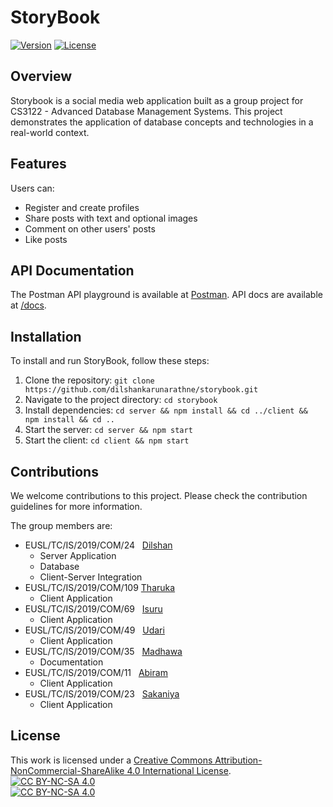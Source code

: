# StoryBook

[![Version](https://img.shields.io/badge/version-1.0-brightgreen.svg)](https://pypi.org/project/ad-topic-recommender/)
[![License](https://img.shields.io/badge/license-CC%20BY--NC--SA%204.0-blue.svg)](https://creativecommons.org/licenses/by-nc-sa/4.0/)

## Overview

Storybook is a social media web application built as a group project for CS3122 - Advanced Database Management Systems.
This project demonstrates the application of database concepts and technologies in a real-world context.

## Features

Users can:

- Register and create profiles
- Share posts with text and optional images
- Comment on other users' posts
- Like posts

## API Documentation

The Postman API playground is available at [Postman](https://www.postman.com/karunarathne/workspace/storybook/overview).
API docs are available at [/docs](https://github.com/dilshankarunarathne/storybook/tree/master/docs).

## Installation

To install and run StoryBook, follow these steps:

1. Clone the repository: `git clone https://github.com/dilshankarunarathne/storybook.git`
2. Navigate to the project directory: `cd storybook`
3. Install dependencies: `cd server && npm install && cd ../client && npm install && cd ..`
4. Start the server: `cd server && npm start`
5. Start the client: `cd client && npm start`

## Contributions

We welcome contributions to this project. Please check the contribution guidelines for more information.

The group members are:

- EUSL/TC/IS/2019/COM/24&nbsp;&nbsp;  [Dilshan](https://github.com/dilshankarunarathne)
  - Server Application
  - Database
  - Client-Server Integration
- EUSL/TC/IS/2019/COM/109 [Tharuka](https://github.com/NadeeTharuka)
  - Client Application
- EUSL/TC/IS/2019/COM/69&nbsp;&nbsp; [Isuru](https://github.com/isurudayananda)
  - Client Application
- EUSL/TC/IS/2019/COM/49&nbsp;&nbsp; [Udari](https://github.com/UdariAdhikaram)
  - Client Application
- EUSL/TC/IS/2019/COM/35&nbsp;&nbsp; [Madhawa](https://github.com/MadhawaRathnayaka)
  - Documentation
- EUSL/TC/IS/2019/COM/11&nbsp;&nbsp; [Abiram]()
  - Client Application
- EUSL/TC/IS/2019/COM/23&nbsp;&nbsp; [Sakaniya](https://github.com/sakapanchu)
  - Client Application

## License

This work is licensed under a
[Creative Commons Attribution-NonCommercial-ShareAlike 4.0 International License][cc-by-nc-sa].  
[![CC BY-NC-SA 4.0][cc-by-nc-sa-shield]][cc-by-nc-sa]  
[![CC BY-NC-SA 4.0][cc-by-nc-sa-image]][cc-by-nc-sa]  

[cc-by-nc-sa]: http://creativecommons.org/licenses/by-nc-sa/4.0/
[cc-by-nc-sa-image]: https://licensebuttons.net/l/by-nc-sa/4.0/88x31.png
[cc-by-nc-sa-shield]: https://img.shields.io/badge/License-CC%20BY--NC--SA%204.0-lightgrey.svg
